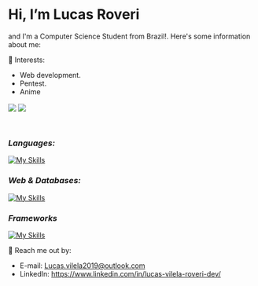# Hi, I’m Lucas Roveri

and I'm a Computer Science Student from Brazil!. Here's some information about me:

🌱 Interests:

- Web development.
- Pentest.
- Anime

<a href="Lucas Roveri's Langs"> <img align="center" src="https://github-readme-stats-sigma-five.vercel.app/api/top-langs/?username=Lucas-V-Roveri&theme=tokyonight"/></a>
<a href="Lucas Roveri's Stats"> <img align="center" src="https://github-readme-stats.vercel.app/api?username=Lucas-V-Roveri&theme=tokyonight"/></a>

<div style="display: inline_block"><br>
  
### *Languages:*

[![My Skills](https://skillicons.dev/icons?i=js,java,py,bash,cpp)](https://skillicons.dev)

### *Web & Databases:*

[![My Skills](https://skillicons.dev/icons?i=html,css,mysql)](https://skillicons.dev)

### *Frameworks*

[![My Skills](https://skillicons.dev/icons?i=react,bootstrap)](https://skillicons.dev)


💬 Reach me out by:
- E-mail: Lucas.vilela2019@outlook.com
- LinkedIn: https://www.linkedin.com/in/lucas-vilela-roveri-dev/
